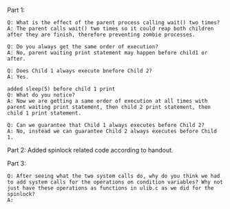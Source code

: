 Part 1:

	Q: What is the effect of the parent process calling wait() two times?
	A: The parent calls wait() two times so it could reap both children after they are finish, therefore preventing zombie processes.

	Q: Do you always get the same order of execution?
	A: No, parent waiting print statement may happen before child1 or after.

	Q: Does Child 1 always execute bnefore Child 2?
	A: Yes.

	added sleep(5) before child 1 print
	Q: What do you notice?
	A: Now we are getting a same order of execution at all times with parent waiting print statement, then child 2 print statement, then child 1 print statement.

	Q: Can we guarantee that Child 1 always executes before Child 2?
	A: No, instead we can guarantee Child 2 always executes before Child 1.

Part 2:
	Added spinlock related code according to handout.

Part 3:
	
	Q: After seeing what the two system calls do, why do you think we had to add system calls for the operations on condition variables? Why not just have these operations as functions in ulib.c as we did for the spinlock?
	A: 
